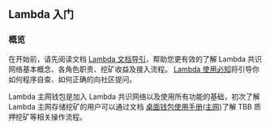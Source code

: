 ## Lambda 入门 

### 概览 

在开始前，请先阅读文档 [Lambda 文档导引](Lambda-docs-index.md)，帮助您更有效的了解 Lambda 共识网络基本概念、各角色职责、挖矿收益及接入流程。 [Lambda 使用必知](must-known-cn.md)将引导你如何程序自查、如何正确的向社区提问。 

Lambda 主网钱包是加入 Lambda 共识网络以及使用所有功能的基础，初次了解 Lambda 主网存储挖矿的用户可以通过文档 [桌面钱包使用手册(主网)](Lambda-Wallet-Guide.md)了解 TBB 质押挖矿等相关操作流程。

